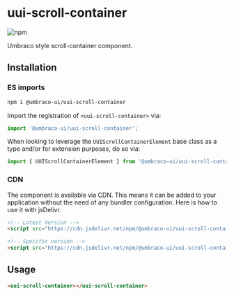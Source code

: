 # uui-scroll-container

![npm](https://img.shields.io/npm/v/@umbraco-ui/uui-scroll-container?logoColor=%231B264F)

Umbraco style scroll-container component.

## Installation

### ES imports

```zsh
npm i @umbraco-ui/uui-scroll-container
```

Import the registration of `<uui-scroll-container>` via:

```javascript
import '@umbraco-ui/uui-scroll-container';
```

When looking to leverage the `UUIScrollContainerElement` base class as a type and/or for extension purposes, do so via:

```javascript
import { UUIScrollContainerElement } from '@umbraco-ui/uui-scroll-container';
```

### CDN

The component is available via CDN. This means it can be added to your application without the need of any bundler configuration. Here is how to use it with jsDelivr.

```html
<!-- Latest Version -->
<script src="https://cdn.jsdelivr.net/npm/@umbraco-ui/uui-scroll-container@latest/dist/uui-scroll-container.min.js"></script>

<!-- Specific version -->
<script src="https://cdn.jsdelivr.net/npm/@umbraco-ui/uui-scroll-container@X.X.X/dist/uui-scroll-container.min.js"></script>
```

## Usage

```html
<uui-scroll-container></uui-scroll-container>
```
